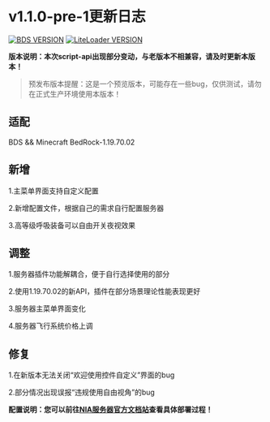 # v1.1.0-pre-1更新日志

[![BDS VERSION](https://img.shields.io/badge/BDS-1.19.70.02-green?style=for-the-badge&logo=appveyor)](https://www.minecraft.net/en-us/download/server/bedrock)
[![LiteLoader VERSION](https://img.shields.io/badge/LiteLoader-暂无匹配版本-red?style=for-the-badge&logo=appveyor)](https://github.com/LiteLDev/LiteLoaderBDS/releases/tag/2.11.0)

**版本说明：本次script-api出现部分变动，与老版本不相兼容，请及时更新本版本！**

> 预发布版本提醒：这是一个预览版本，可能存在一些bug，仅供测试，请勿在正式生产环境使用本版本！

## 适配

BDS && Minecraft BedRock-1.19.70.02

## 新增

1.主菜单界面支持自定义配置

2.新增配置文件，根据自己的需求自行配置服务器

3.高等级呼吸装备可以自由开关夜视效果


## 调整

1.服务器插件功能解耦合，便于自行选择使用的部分

2.使用1.19.70.02的新API，插件在部分场景理论性能表现更好

3.服务器主菜单界面变化

4.服务器飞行系统价格上调


## 修复

1.在新版本无法关闭“欢迎使用控件自定义”界面的bug

2.部分情况出现误报“违规使用自由视角”的bug

**配置说明：您可以前往[NIA服务器官方文档站](https://docs.mcnia.top/zh-CN/deploy.html)查看具体部署过程！**

